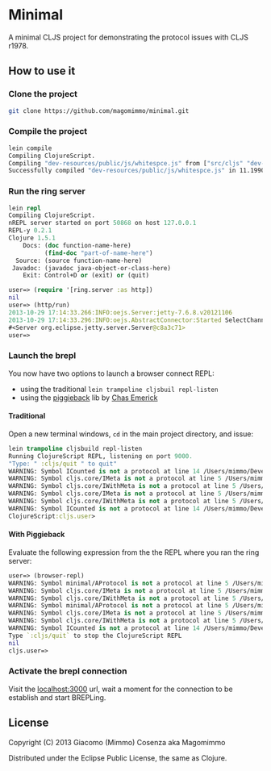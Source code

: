 # Minimal

A minimal CLJS project for demonstrating the protocol issues with CLJS
r1978.

## How to use it

### Clone the project

```bash
git clone https://github.com/magomimmo/minimal.git
```

### Compile the project

```bash
lein compile
Compiling ClojureScript.
Compiling "dev-resources/public/js/whitespce.js" from ["src/cljs" "dev-resources/tools/repl"]...
Successfully compiled "dev-resources/public/js/whitespce.js" in 11.199011 seconds.
```

### Run the ring server

```clj
lein repl
Compiling ClojureScript.
nREPL server started on port 50868 on host 127.0.0.1
REPL-y 0.2.1
Clojure 1.5.1
    Docs: (doc function-name-here)
          (find-doc "part-of-name-here")
  Source: (source function-name-here)
 Javadoc: (javadoc java-object-or-class-here)
    Exit: Control+D or (exit) or (quit)

user=> (require '[ring.server :as http])
nil
user=> (http/run)
2013-10-29 17:14:33.266:INFO:oejs.Server:jetty-7.6.8.v20121106
2013-10-29 17:14:33.296:INFO:oejs.AbstractConnector:Started SelectChannelConnector@0.0.0.0:3000
#<Server org.eclipse.jetty.server.Server@c8a3c71>
user=>
```

### Launch the brepl

You now have two options to launch a browser connect REPL:

* using the traditional `lein trampoline cljsbuil repl-listen`
* using the [piggieback][1] lib by [Chas Emerick][2]

#### Traditional

Open a new terminal windows, `cd` in the main project directory, and issue:

```clj
lein trampoline cljsbuild repl-listen
Running ClojureScript REPL, listening on port 9000.
"Type: " :cljs/quit " to quit"
WARNING: Symbol ICounted is not a protocol at line 14 /Users/mimmo/Developer/minimal/src/cljs/minimal.cljs
WARNING: Symbol cljs.core/IMeta is not a protocol at line 5 /Users/mimmo/Developer/minimal/src/cljs/minimal/testing.cljs
WARNING: Symbol cljs.core/IWithMeta is not a protocol at line 5 /Users/mimmo/Developer/minimal/src/cljs/minimal/testing.cljs
WARNING: Symbol cljs.core/IMeta is not a protocol at line 5 /Users/mimmo/Developer/minimal/src/cljs/minimal/testing.cljs
WARNING: Symbol cljs.core/IWithMeta is not a protocol at line 5 /Users/mimmo/Developer/minimal/src/cljs/minimal/testing.cljs
WARNING: Symbol ICounted is not a protocol at line 14 /Users/mimmo/Developer/minimal/src/cljs/minimal.cljs
ClojureScript:cljs.user>
```

#### With Piggieback

Evaluate the following expression from the the REPL where you ran the
ring server:

```clj
user=> (browser-repl)
WARNING: Symbol minimal/AProtocol is not a protocol at line 5 /Users/mimmo/Developer/minimal/src/cljs/minimal/testing.cljs
WARNING: Symbol cljs.core/IMeta is not a protocol at line 5 /Users/mimmo/Developer/minimal/src/cljs/minimal/testing.cljs
WARNING: Symbol cljs.core/IWithMeta is not a protocol at line 5 /Users/mimmo/Developer/minimal/src/cljs/minimal/testing.cljs
WARNING: Symbol minimal/AProtocol is not a protocol at line 5 /Users/mimmo/Developer/minimal/src/cljs/minimal/testing.cljs
WARNING: Symbol cljs.core/IMeta is not a protocol at line 5 /Users/mimmo/Developer/minimal/src/cljs/minimal/testing.cljs
WARNING: Symbol cljs.core/IWithMeta is not a protocol at line 5 /Users/mimmo/Developer/minimal/src/cljs/minimal/testing.cljs
WARNING: Symbol ICounted is not a protocol at line 14 /Users/mimmo/Developer/minimal/src/cljs/minimal.cljs
Type `:cljs/quit` to stop the ClojureScript REPL
nil
cljs.user=>
```

### Activate the brepl connection

Visit the [localhost:3000][3] url, wait a moment for the connection to
be establish and start BREPLing.

## License

Copyright (C) 2013 Giacomo (Mimmo) Cosenza aka Magomimmo

Distributed under the Eclipse Public License, the same as Clojure.

[1]: https://github.com/cemerick/piggieback
[2]: https://github.com/cemerick
[3]: http://localhost:3000
